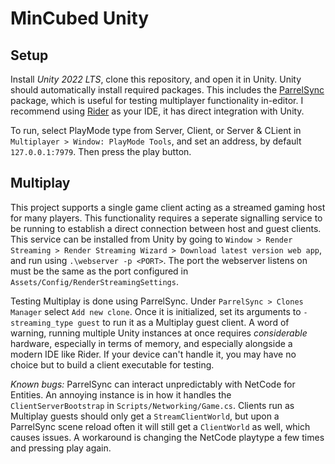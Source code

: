 # MinCubed Unity

## Setup
Install *Unity 2022 LTS*, clone this repository, and open it in Unity. Unity should automatically install required packages. This includes the [ParrelSync](https://github.com/VeriorPies/ParrelSync) package, which is useful for testing multiplayer functionality in-editor. I recommend using [Rider](https://www.jetbrains.com/rider/) as your IDE, it has direct integration with Unity.

To run, select PlayMode type from Server, Client, or Server & CLient in `Multiplayer > Window: PlayMode Tools`, and set an address, by default `127.0.0.1:7979`. Then press the play button.

## Multiplay
This project supports a single game client acting as a streamed gaming host for many players. This functionality requires a seperate signalling service to be running to establish a direct connection between host and guest clients. This service can be installed from Unity by going to `Window > Render Streaming > Render Streaming Wizard > Download latest version web app`, and run using `.\webserver -p <PORT>`. The port the webserver listens on must be the same as the port configured in `Assets/Config/RenderStreamingSettings`. 

Testing Multiplay is done using ParrelSync. Under `ParrelSync > Clones Manager` select `Add new clone`. Once it is initialized, set its arguments to `-streaming_type guest` to run it as a Multiplay guest client. A word of warning, running multiple Unity instances at once requires *considerable* hardware, especially in terms of memory, and especially alongside a modern IDE like Rider. If your device can't handle it, you may have no choice but to build a client executable for testing.

*Known bugs:* ParrelSync can interact unpredictably with NetCode for Entities. An annoying instance is in how it handles the `ClientServerBootstrap` in `Scripts/Networking/Game.cs`. Clients run as Multiplay guests should only get a `StreamClientWorld`, but upon a ParrelSync scene reload often it will still get a `ClientWorld` as well, which causes issues. A workaround is changing the NetCode playtype a few times and pressing play again. 


